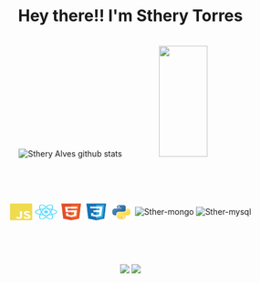 <div align="center" >
  <h1>Hey there!! I'm Sthery Torres</h1>
</div>

<br>
<div align="center">  
  <img width="49%" height="195px" src="https://github-readme-stats.vercel.app/api?username=stheryalves&show_icons=true&count_private=true&hide_border=true&theme=radical&bg_color=0d1117" alt="Sthery Alves github stats" />
  <img width="41%" height="195px" src="https://github-readme-stats.vercel.app/api/top-langs/?username=stheryalves&layout=compact&hide_border=true&theme=radical&bg_color=0d1117" />
</div>

<br><br>


<div style="display: inline_block" align="center" ><br>
  <img align="center" alt="Sther-Js" height="30" width="40" src="https://raw.githubusercontent.com/devicons/devicon/master/icons/javascript/javascript-plain.svg">
  <img align="center" alt="Sther-React" height="30" width="40" src="https://raw.githubusercontent.com/devicons/devicon/master/icons/react/react-original.svg">
  <img align="center" alt="Sther-HTML" height="30" width="40" src="https://raw.githubusercontent.com/devicons/devicon/master/icons/html5/html5-original.svg">
  <img align="center" alt="Sther-CSS" height="30" width="40" src="https://raw.githubusercontent.com/devicons/devicon/master/icons/css3/css3-original.svg">
  <img align="center" alt="Sther-Python" height="30" width="40" src="https://raw.githubusercontent.com/devicons/devicon/master/icons/python/python-original.svg">
  <img align="center" alt="Sther-mongo" height="30" width="40" src="https://cdn.jsdelivr.net/gh/devicons/devicon@latest/icons/mongodb/mongodb-original.svg">
  <img align="center" alt="Sther-mysql" height="30" width="40" src="https://cdn.jsdelivr.net/gh/devicons/devicon@latest/icons/mysql/mysql-original.svg">     
</div>

<br><br>
  ##

<div align="center" > 
  <!--<a href="https://instagram.com/depoissumiu" target="_blank"><img src="https://img.shields.io/badge/-Instagram-%23E4405F?style=for-the-badge&logo=instagram&logoColor=white" target="_blank"></a>-->
  <!--<a href="https://discord.gg/wagxzStdcR" target="_blank"><img src="https://img.shields.io/badge/Discord-7289DA?style=for-the-badge&logo=discord&logoColor=white" target="_blank"></a> -->
  <a href = "mailto:sthery.styll@gmail.com"><img src="https://img.shields.io/badge/-Gmail-%23333?style=for-the-badge&logo=gmail&logoColor=white" target="_blank"></a>
  <a href="https://www.linkedin.com/in/sthery-alves-5214ab99/" target="_blank"><img src="https://img.shields.io/badge/-LinkedIn-%230077B5?style=for-the-badge&logo=linkedin&logoColor=white" target="_blank"></a> 
  
</div>
